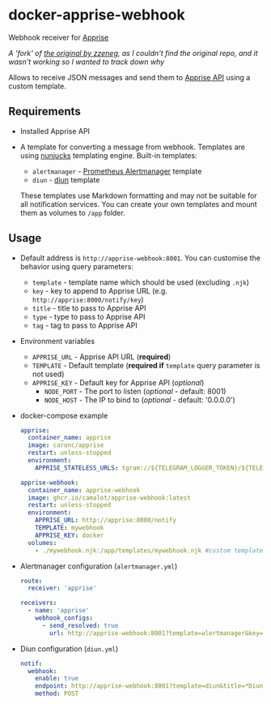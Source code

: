 # docker-apprise-webhook
Webhook receiver for [Apprise](https://github.com/caronc/apprise)

*A 'fork' of [the original by zzeneg](https://hub.docker.com/r/zzeneg/apprise-webhook), as I couldn't find the original repo, and it wasn't working so I wanted to track down why*

Allows to receive JSON messages and send them to [Apprise API](https://github.com/caronc/apprise-api) using a custom template.

## Requirements
- Installed Apprise API
- A template for converting a message from webhook. Templates are using [nunjucks](https://mozilla.github.io/nunjucks/) templating engine.
  Built-in templates:
  - `alertmanager` - [Prometheus Alertmanager](https://github.com/prometheus/alertmanager) template
  - `diun` - [diun](https://github.com/crazy-max/diun) template

  These templates use Markdown formatting and may not be suitable for all notification services. You can create your own templates and mount them as volumes to `/app` folder.


## Usage
- Default address is `http://apprise-webhook:8001`. You can customise the behavior using query parameters:
  - `template` - template name which should be used (excluding `.njk`)
  - `key` - key to append to Apprise URL (e.g. `http://apprise:8000/notify/key`)
  - `title` - title to pass to Apprise API
  - `type` - type to pass to Apprise API
  - `tag` - tag to pass to Apprise API
- Environment variables
  - `APPRISE_URL` - Apprise API URL (**required**)
  - `TEMPLATE` - Default template (**required if** `template` query parameter is not used)
  - `APPRISE_KEY` - Default key for Apprise API (*optional*)
	- `NODE_PORT` - The port to listen (*optional* - default: 8001)
	- `NODE_HOST` - The IP to bind to (*optional* - default: '0.0.0.0')
	
- docker-compose example
  ```yaml
  apprise:
    container_name: apprise
    image: caronc/apprise
    restart: unless-stopped
    environment:
      APPRISE_STATELESS_URLS: tgram://${TELEGRAM_LOGGER_TOKEN}/${TELEGRAM_LOGGER_CHATID}?format=markdown

  apprise-webhook:
    container_name: apprise-webhook
    image: ghcr.io/camalot/apprise-webhook:latest
    restart: unless-stopped
    environment:
      APPRISE_URL: http://apprise:8000/notify
      TEMPLATE: mywebhook
      APPRISE_KEY: docker
    volumes:
      - ./mywebhook.njk:/app/templates/mywebhook.njk #custom template
  ```
- Alertmanager configuration (`alertmanager.yml`)
  ```yaml
  route:
    receiver: 'apprise'

  receivers:
    - name: 'apprise'
      webhook_configs:
        - send_resolved: true
          url: http://apprise-webhook:8001?template=alertmanager&key=logger
  ```
- Diun configuration (`diun.yml`)
  ```yaml
  notif:
    webhook:
      enable: true
      endpoint: http://apprise-webhook:8001?template=diun&title=*Diun*
      method: POST
  ```
